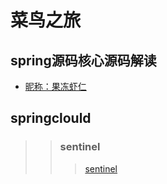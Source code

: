 # 菜鸟之旅


## spring源码核心源码解读
* [昵称：果冻虾仁](https://github.com/yaomz/notepad/issues/1)

## springclould
>> ### sentinel
>>> [sentinel](https://github.com/yaomz/notepad/issues/1)
